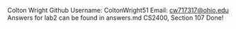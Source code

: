 Colton Wright
Github Username: ColtonWright51
Email: cw717317@ohio.edu
Answers for lab2 can be found in answers.md
CS2400, Section 107
Done!
